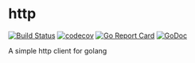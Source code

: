 # http

[![Build Status](https://travis-ci.org/wujunze/http.svg)](https://travis-ci.org/wujunze/http)
[![codecov](https://codecov.io/gh/wujunze/http/branch/master/graph/badge.svg)](https://codecov.io/gh/wujunze/http)
[![Go Report Card](https://goreportcard.com/badge/github.com/wujunze/http)](https://goreportcard.com/report/github.com/wujunze/http)
[![GoDoc](https://godoc.org/github.com/wujunze/http?status.svg)](https://godoc.org/github.com/wujunze/http)

A simple http client for golang

